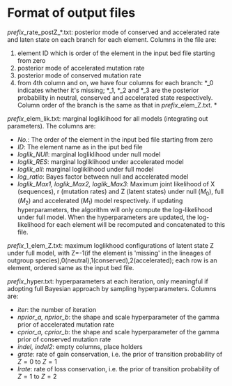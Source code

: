 # Format of output files
*prefix*\_rate_postZ\_*.txt: posterior mode of conserved and accelerated rate and laten state on each branch for each element. Columns in the file are:
1. element ID which is order of the element in the input bed file starting from zero
2. posterior mode of accelerated mutation rate
3. posterior mode of conserved mutation rate
4. from 4th column and on, we have four columns for each branch: *_0 indicates whether it's missing; *_1, *_2 and *_3 are the posterior probability in neutral, conserved and accelerated state respectively. Column order of the branch is the same as that in *prefix*_elem_Z.txt. *

*prefix*_elem_lik.txt: marginal logliklihood for all models (integrating out parameters). The columns are:
  * *No.*: The order of the element in the input bed file starting from zero
  * *ID*: The element name as in the iput bed file
  * *loglik_NUll*: marginal logliklihood under null model
  * *loglik_RES*: marginal logliklihood under accelerated model
  * *loglik_all*: marginal logliklihood under full model
  * *log_ratio*: Bayes factor between null and accelerated model
  * *loglik_Max1, loglik_Max2, loglik_Max3*: Maximum joint likelihood of X (sequences), r (mutation rates) and Z (latent states) under null ($M_0$), full ($M_2$) and accelerated ($M_1$) model respectively.
  if updating hyperparameters, the algorithm will only compute the log-likelihood under full model. When the hyperparameters are updated, the log-likelihood for each element will be recomputed and concatenated to this file.
  

*prefix*_1_elem_Z.txt: maximum loglikhood configurations of latent state Z under full model, with Z=-1(if the element is 'missing' in the lineages of outgroup species),0(neutral),1(conserved),2(accelerated); each row is an element, ordered same as the input bed file.

*prefix*_hyper.txt: hyperparameters at each iteration, only meaningful if adopting full Bayesian approach by sampling hyperparameters. Columns are:
* *iter*: the number of iteration
* *nprior_a, nprior_b*: the shape and scale hyperparameter of the gamma prior of accelerated mutation rate
* *cprior_a, cprior_b*: the shape and scale hyperparameter of the gamma prior of conserved mutation rate
* *indel, indel2*: empty columns, place holders
* *grate*: rate of gain conservation, i.e. the prior of transition probability of $Z=0$ to $Z=1$
* *lrate*: rate of loss conservation, i.e. the prior of transition probability of $Z=1$ to $Z=2$

